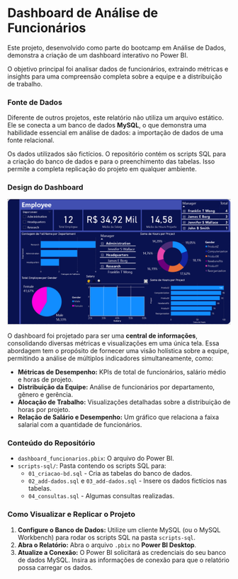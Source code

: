 # Dashboard de Análise de Funcionários

Este projeto, desenvolvido como parte do bootcamp em Análise de Dados, demonstra a criação de um dashboard interativo no Power BI. 

O objetivo principal foi analisar dados de funcionários, extraindo métricas e insights para uma compreensão completa sobre a equipe e a distribuição de trabalho.

### Fonte de Dados

Diferente de outros projetos, este relatório não utiliza um arquivo estático. Ele se conecta a um banco de dados **MySQL**, o que demonstra uma habilidade essencial em análise de dados: a importação de dados de uma fonte relacional.

Os dados utilizados são fictícios. O repositório contém os scripts SQL para a criação do banco de dados e para o preenchimento das tabelas. Isso permite a completa replicação do projeto em qualquer ambiente.

### Design do Dashboard

![Dashboard de Análise de Funcionários](img/p1-employee.png)

O dashboard foi projetado para ser uma **central de informações**, consolidando diversas métricas e visualizações em uma única tela. Essa abordagem tem o propósito de fornecer uma visão holística sobre a equipe, permitindo a análise de múltiplos indicadores simultaneamente, como:

* **Métricas de Desempenho:** KPIs de total de funcionários, salário médio e horas de projeto.
* **Distribuição da Equipe:** Análise de funcionários por departamento, gênero e gerência.
* **Alocação de Trabalho:** Visualizações detalhadas sobre a distribuição de horas por projeto.
* **Relação de Salário e Desempenho:** Um gráfico que relaciona a faixa salarial com a quantidade de funcionários.

### Conteúdo do Repositório

* `dashboard_funcionarios.pbix`: O arquivo do Power BI.
* `scripts-sql/`: Pasta contendo os scripts SQL para:
    * `01_criacao-bd.sql` - Cria as tabelas do banco de dados.
    * `02_add-dados.sql` e `03_add-dados.sql` - Insere os dados fictícios nas tabelas.
    * `04_consultas.sql` - Algumas consultas realizadas.
    
### Como Visualizar e Replicar o Projeto

1.  **Configure o Banco de Dados:** Utilize um cliente MySQL (ou o MySQL Workbench) para rodar os scripts SQL na pasta `scripts-sql`.
2.  **Abra o Relatório:** Abra o arquivo `.pbix` no **Power BI Desktop**.
3.  **Atualize a Conexão:** O Power BI solicitará as credenciais do seu banco de dados MySQL. Insira as informações de conexão para que o relatório possa carregar os dados.